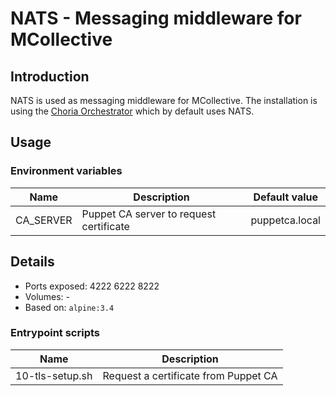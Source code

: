 # NATS - Messaging middleware for MCollective

## Introduction

NATS is used as messaging middleware for MCollective. The installation is using
the [Choria Orchestrator](https://github.com/ripienaar/mcollective-choria) which by default
uses NATS.

## Usage

### Environment variables

| Name                 | Description                               | Default value      |
| ----                 | ----------------------------------------- | -------------      |
| CA_SERVER            | Puppet CA server to request certificate   | puppetca.local     |

## Details

* Ports exposed: 4222 6222 8222
* Volumes: -
* Based on: `alpine:3.4`

### Entrypoint scripts

| Name            | Description                          |
| ----            | -----------                          |
| 10-tls-setup.sh | Request a certificate from Puppet CA |
